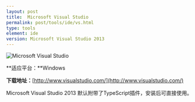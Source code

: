 ```yaml
---
layout: post
title:  Microsoft Visual Studio
permalink: post/tools/ide/vs.html
type: tools
element: ide
version: Microsoft Visual Studio 2013
---
```



![Microsoft Visual Studio]({{site.baseurl}}/assets/img/vs_logo.png)

**适应平台：**Windows

**下载地址：**[http://www.visualstudio.com/](http://www.visualstudio.com/)

Microsoft Visual Studio 2013 默认附带了TypeScript插件，安装后可直接使用。
